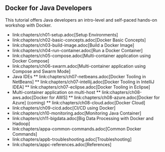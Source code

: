 ## Docker for Java Developers

This tutorial offers Java developers an intro-level and self-paced hands-on workshop with Docker.

* link:chapters/ch01-setup.adoc[Setup Environments]
* link:chapters/ch02-basic-concepts.adoc[Docker Basic Concepts]
* link:chapters/ch03-build-image.adoc[Build a Docker Image]
* link:chapters/ch04-run-container.adoc[Run a Docker Container]
* link:chapters/ch05-compose.adoc[Multi-container application using Docker Compose]
* link:chapters/ch06-swarm.adoc[Multi-container application using Compose and Swarm Mode]
* Java IDEs
** link:chapters/ch07-netbeans.adoc[Docker Tooling in NetBeans]
** link:chapters/ch07-intellij.adoc[Docker Tooling in IntelliJ IDEA]
** link:chapters/ch07-eclipse.adoc[Docker Tooling in Eclipse]
* Multi-container application on multi-host
** link:chapters/ch08-aws.adoc[Docker for AWS]
** link:chapters/ch08-azure.adoc[Docker for Azure] (coming)
** link:chapters/ch08-cloud.adoc[Docker Cloud]
* link:chapters/ch09-cicd.adoc[CI/CD using Docker]
* link:chapters/ch10-monitoring.adoc[Monitoring Java Container]
* link:chapters/ch11-bigdata.adoc[Big Data Processing with Docker and Hadoop]
* link:chapters/appa-common-commands.adoc[Common Docker Commands]
* link:chapters/appb-troubleshooting.adoc[Troubleshooting]
* link:chapters/appc-references.adoc[References]
